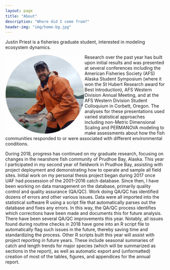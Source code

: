 ```yaml
---
layout: page
title: "About"
description: "Where did I come from?"
header-img: "img/home-bg.jpg"
---
```


Justin Priest is a fisheries graduate student, interested in modeling ecosystem dynamics. 	

<img class="img_headshot"  src="img/logos/JTP_and_sockeye_lo.jpg" alt="Justin Priest with a Sockeye Salmon" width="250" align="left"/>
 
Research over the past year has built upon initial results and was presented at several conferences including the American Fisheries Society (AFS) Alaska Student Symposium (where it won the St Hubert Research award for Best Introduction), AFS Western Division Annual Meeting, and at the AFS Western Division Student Colloquium in Corbett, Oregon. The analyses for these presentations used varied statistical approaches including non-Metric Dimensional Scaling and PERMANOVA modeling to make assessments about how the fish communities responded to or were associated with different environmental conditions. 

During 2018, progress has continued on my graduate research, focusing on changes in the nearshore fish community of Prudhoe Bay, Alaska. This year I participated in my second year of fieldwork in Prudhoe Bay, assisting with project deployment and demonstrating how to operate and sample all field sites. Initial work on my personal thesis project began during 2017 once UAF had possession of the 2001–2016 catch database. Since then, I have been working on data management on the database, primarily quality control and quality assurance (QA/QC). Work doing QA/QC has identified dozens of errors and other various issues. Data were all imported into the statistical software R using a script file that automatically parses out the database and fixes any errors. In this way, the QA/QC process identifies which corrections have been made and documents this for future analysis. There have been several QA/QC improvements this year. Notably, all issues found during routine checks in 2018 have gone into an R script file to automatically flag such issues in the future, thereby saving time and standardizing the process. Other R scripts built this year will assist with project reporting in future years. These include seasonal summaries of catch and length trends for major species (which will be summarized as sections in the report), as well as automatic export and (unformatted) creation of most of the tables, figures, and appendices for the annual report.
